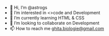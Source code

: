 - 👋 Hi, I’m @astrogs
- 👀 I’m interested in <>code and Development
- 🌱 I’m currently learning HTML & CSS 
- 💞️ I’m looking to collaborate on Development
- 📫 How to reach me ghita.biologie@gmail.com

<!---
astrogs/astrogs is a ✨ special ✨ repository because its `README.md` (this file) appears on your GitHub profile.
You can click the Preview link to take a look at your changes.
--->
